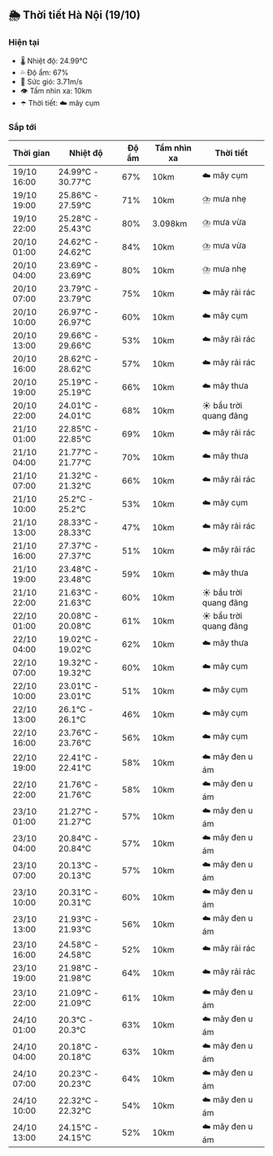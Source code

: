 ## 🌦️ Thời tiết Hà Nội (19/10)

### Hiện tại

- 🌡️ Nhiệt độ: 24.99℃
- 💦 Độ ẩm: 67%
- 💨 Sức gió: 3.71m/s
- 👁️ Tầm nhìn xa: 10km
- ☂️ Thời tiết: ☁️ mây cụm

### Sắp tới

| Thời gian | Nhiệt độ | Độ ẩm | Tầm nhìn xa | Thời tiết |
| --- | --- | --- | --- | --- |
| 19/10 16:00 | 24.99℃ - 30.77℃ | 67% | 10km | ☁️ mây cụm |
| 19/10 19:00 | 25.86℃ - 27.59℃ | 71% | 10km | ⛈️ mưa nhẹ |
| 19/10 22:00 | 25.28℃ - 25.43℃ | 80% | 3.098km | ⛈️ mưa vừa |
| 20/10 01:00 | 24.62℃ - 24.62℃ | 84% | 10km | ⛈️ mưa vừa |
| 20/10 04:00 | 23.69℃ - 23.69℃ | 80% | 10km | ⛈️ mưa nhẹ |
| 20/10 07:00 | 23.79℃ - 23.79℃ | 75% | 10km | ☁️ mây rải rác |
| 20/10 10:00 | 26.97℃ - 26.97℃ | 60% | 10km | ☁️ mây cụm |
| 20/10 13:00 | 29.66℃ - 29.66℃ | 53% | 10km | ☁️ mây rải rác |
| 20/10 16:00 | 28.62℃ - 28.62℃ | 57% | 10km | ☁️ mây rải rác |
| 20/10 19:00 | 25.19℃ - 25.19℃ | 66% | 10km | ☁️ mây thưa |
| 20/10 22:00 | 24.01℃ - 24.01℃ | 68% | 10km | ☀️ bầu trời quang đãng |
| 21/10 01:00 | 22.85℃ - 22.85℃ | 69% | 10km | ☁️ mây rải rác |
| 21/10 04:00 | 21.77℃ - 21.77℃ | 70% | 10km | ☁️ mây thưa |
| 21/10 07:00 | 21.32℃ - 21.32℃ | 66% | 10km | ☁️ mây rải rác |
| 21/10 10:00 | 25.2℃ - 25.2℃ | 53% | 10km | ☁️ mây cụm |
| 21/10 13:00 | 28.33℃ - 28.33℃ | 47% | 10km | ☁️ mây rải rác |
| 21/10 16:00 | 27.37℃ - 27.37℃ | 51% | 10km | ☁️ mây rải rác |
| 21/10 19:00 | 23.48℃ - 23.48℃ | 59% | 10km | ☁️ mây thưa |
| 21/10 22:00 | 21.63℃ - 21.63℃ | 60% | 10km | ☀️ bầu trời quang đãng |
| 22/10 01:00 | 20.08℃ - 20.08℃ | 61% | 10km | ☀️ bầu trời quang đãng |
| 22/10 04:00 | 19.02℃ - 19.02℃ | 62% | 10km | ☁️ mây thưa |
| 22/10 07:00 | 19.32℃ - 19.32℃ | 60% | 10km | ☁️ mây cụm |
| 22/10 10:00 | 23.01℃ - 23.01℃ | 51% | 10km | ☁️ mây cụm |
| 22/10 13:00 | 26.1℃ - 26.1℃ | 46% | 10km | ☁️ mây cụm |
| 22/10 16:00 | 23.76℃ - 23.76℃ | 56% | 10km | ☁️ mây cụm |
| 22/10 19:00 | 22.41℃ - 22.41℃ | 58% | 10km | ☁️ mây đen u ám |
| 22/10 22:00 | 21.76℃ - 21.76℃ | 58% | 10km | ☁️ mây đen u ám |
| 23/10 01:00 | 21.27℃ - 21.27℃ | 57% | 10km | ☁️ mây đen u ám |
| 23/10 04:00 | 20.84℃ - 20.84℃ | 57% | 10km | ☁️ mây đen u ám |
| 23/10 07:00 | 20.13℃ - 20.13℃ | 57% | 10km | ☁️ mây đen u ám |
| 23/10 10:00 | 20.31℃ - 20.31℃ | 60% | 10km | ☁️ mây đen u ám |
| 23/10 13:00 | 21.93℃ - 21.93℃ | 56% | 10km | ☁️ mây đen u ám |
| 23/10 16:00 | 24.58℃ - 24.58℃ | 52% | 10km | ☁️ mây rải rác |
| 23/10 19:00 | 21.98℃ - 21.98℃ | 64% | 10km | ☁️ mây rải rác |
| 23/10 22:00 | 21.09℃ - 21.09℃ | 61% | 10km | ☁️ mây đen u ám |
| 24/10 01:00 | 20.3℃ - 20.3℃ | 63% | 10km | ☁️ mây đen u ám |
| 24/10 04:00 | 20.18℃ - 20.18℃ | 63% | 10km | ☁️ mây đen u ám |
| 24/10 07:00 | 20.23℃ - 20.23℃ | 64% | 10km | ☁️ mây đen u ám |
| 24/10 10:00 | 22.32℃ - 22.32℃ | 54% | 10km | ☁️ mây đen u ám |
| 24/10 13:00 | 24.15℃ - 24.15℃ | 52% | 10km | ☁️ mây đen u ám |
